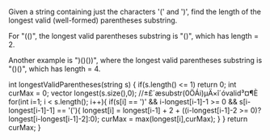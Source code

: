 Given a string containing just the characters '(' and ')', find the length of the longest valid (well-formed) 
parentheses substring.

For "(()", the longest valid parentheses substring is "()", which has length = 2.

Another example is ")()())", where the longest valid parentheses substring is "()()", which has length = 4.


int longestValidParentheses(string s) 
{
        if(s.length() <= 1) return 0;
        int curMax = 0;
        vector<int> longest(s.size(),0); //±£´æsubstr(0ÖÁi)µÄ×î´óvalid³¤¶È
        for(int i=1; i < s.length(); i++){
            if(s[i] == ')' && i-longest[i-1]-1 >= 0 && s[i-longest[i-1]-1] == '('){
                    longest[i] = longest[i-1] + 2 + ((i-longest[i-1]-2 >= 0)?longest[i-longest[i-1]-2]:0);
                    curMax = max(longest[i],curMax);
            }
        }
        return curMax;
}
